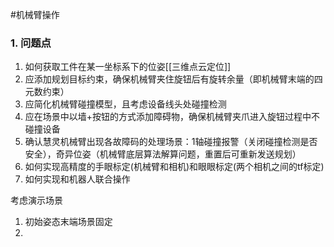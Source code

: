 #机械臂操作

### 1. 问题点
1. 如何获取工件在某一坐标系下的位姿[[三维点云定位]]
2. 应添加规划目标约束，确保机械臂夹住旋钮后有旋转余量（即机械臂末端的四元数约束）
3. 应简化机械臂碰撞模型，且考虑设备线头处碰撞检测
4. 应在场景中以墙+按钮的方式添加障碍物，确保机械臂夹爪进入旋钮过程中不碰撞设备
5. 确认慧灵机械臂出现各故障码的处理场景：1轴碰撞报警（关闭碰撞检测是否安全），奇异位姿（机械臂底层算法解算问题，重置后可重新发送规划）
6. 如何实现高精度的手眼标定(机械臂和相机)和眼眼标定(两个相机之间的tf标定)
7. 如何实现和机器人联合操作


考虑演示场景
1. 初始姿态末端场景固定
2. 
